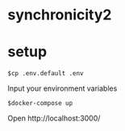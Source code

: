 # synchronicity2

# setup

```
$cp .env.default .env
```
Input your environment variables

```
$docker-compose up
```

Open http://localhost:3000/